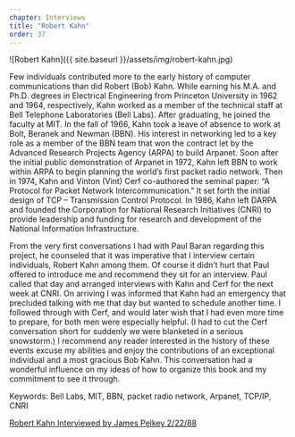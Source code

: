 ```yaml
---
chapter: Interviews
title: "Robert Kahn"
order: 37
---
```


![Robert Kahn]({{ site.baseurl }}/assets/img/robert-kahn.jpg)

Few individuals contributed more to the early history of computer communications than did Robert (Bob) Kahn. While earning his M.A. and Ph.D. degrees in Electrical Engineering from Princeton University in 1962 and 1964, respectively, Kahn worked as a member of the technical staff at Bell Telephone Laboratories (Bell Labs). After graduating, he joined the faculty at MIT. In the fall of 1966, Kahn took a leave of absence to work at Bolt, Beranek and Newman (BBN). His interest in networking led to a key role as a member of the BBN team that won the contract let by the Advanced Research Projects Agency (ARPA) to build Arpanet. Soon after the initial public demonstration of Arpanet in 1972, Kahn left BBN to work within ARPA to begin planning the world’s first packet radio network. Then in 1974, Kahn and Vinton (Vint) Cerf co-authored the seminal paper: “A Protocol for Packet Network Intercommunication.” It set forth the initial design of TCP – Transmission Control Protocol. In 1986, Kahn left DARPA and founded the Corporation for National Research Initiatives (CNRI) to provide leadership and funding for research and development of the National Information Infrastructure.

From the very first conversations I had with Paul Baran regarding this project, he counseled that it was imperative that I interview certain individuals, Robert Kahn among them. Of course it didn’t hurt that Paul offered to introduce me and recommend they sit for an interview. Paul called that day and arranged interviews with Kahn and Cerf for the next week at CNRI. On arriving I was informed that Kahn had an emergency that precluded talking with me that day but wanted to schedule another time. I followed through with Cerf, and would later wish that I had even more time to prepare, for both men were especially helpful. (I had to cut the Cerf conversation short for suddenly we were blanketed in a serious snowstorm.) I recommend any reader interested in the history of these events excuse my abilities and enjoy the contributions of an exceptional individual and a most gracious Bob Kahn. This conversation had a wonderful influence on my ideas of how to organize this book and my commitment to see it through.

Keywords: Bell Labs, MIT, BBN, packet radio network, Arpanet, TCP/IP, CNRI

[Robert Kahn Interviewed by James Pelkey 2/22/88](https://archive.computerhistory.org/resources/access/text/2016/10/102717241-05-01-acc.pdf)
